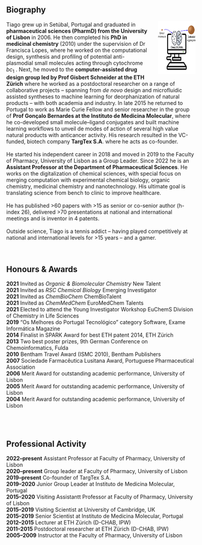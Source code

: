 
<html>
<head>
<style>
img {
  float: right;
  border: 0px;
  margin: 0px 0px 15px 20px;
}
</style>
</head>
<body>

<h2>Biography</h2>

<p><img src="https://raw.githubusercontent.com/DigiChem/digichem.github.io/master/_images/TOC_CRPS_2021.png" width="100" height="140">
  Tiago grew up in Setúbal, Portugal and graduated in <b>pharmaceutical sciences (PharmD) from the University of Lisbon</b> in 2006. He then completed his <b>PhD in medicinal chemistry</b> (2010) under the supervision of Dr Francisca Lopes, where he worked on the computational design, synthesis and profiling of potential anti-plasmodial small molecules acting through cytochrome <i>bc</i><sub>1</sub> . Next, he moved to the <b>computer-assisted drug design group led by Prof Gisbert Schneider at the ETH Zürich</b> where he worked as a postdoctoral researcher on a range of collaborative projects – spanning from <i>de novo</i> design and microfluidic assisted syntheses to machine learning for deorphanization of natural products – with both academia and industry. In late 2015 he returned to Portugal to work as Marie Curie Fellow and senior researcher in the group of <b>Prof Gonçalo Bernardes at the Instituto de Medicina Molecular</b>, where he co-developed small molecule–ligand conjugates and built machine learning workflows to unveil de modes of action of several high value natural products with anticancer activity. His research resulted in the VC-funded, biotech company <b>TargTex S.A</b>. where he acts as co-founder. 
<br />
<br /> 
He started his independent career in 2018 and moved in 2019 to the Faculty of Pharmacy, University of Lisbon as a Group Leader. Since 2022 he is an <b>Assistant Professor at the Department of Pharmaceutical Sciences</b>. He works on the digitalization of chemical sciences, with special focus on merging computation with experimental chemical biology, organic chemistry, medicinal chemistry and nanotechnology. His ultimate goal is translating science from bench to clinic to improve healthcare.
<br />
<br />
He has published >60 papers with >15 as senior or co-senior author (h-index 26), delivered >70 presentations at national and international meetings and is inventor in 4 patents.
<br />
<br />
Outside science, Tiago is a tennis addict – having played competitively at national and international levels for >15 years – and a gamer.
<br />
<br />
<br />
<h2>Honours & Awards</h2>
<b>2021</b>	Invited as <i>Organic & Biomolecular Chemistry</i> New Talent <br />
<b>2021</b>	Invited as <i>RSC Chemical Biology</i> Emerging Investigator <br />
<b>2021</b>	Invited as <i>ChemBioChem</i> ChemBioTalent <br />
<b>2021</b>	Invited as <i>ChemMedChem</i> EuroMedChem Talents <br />
<b>2021</b>	Elected to attend the Young Investigator Workshop EuChemS Division of Chemistry in Life Sciences <br />
<b>2019</b>	“Os Melhores do Portugal Tecnológico” category Software, Exame Informática Magazine <br />
<b>2014</b>	Finalist in SPARK Award for best ETH patent 2014, ETH Zürich <br />
<b>2013</b>	Two best poster prizes, 9th German Conference on Chemoinformatics, Fulda <br />
<b>2010</b>	Bentham Travel Award (ISMC 2010), Bentham Publishers <br />
<b>2007</b>	Sociedade Farmacêutica Lusitana Award, Portuguese Pharmaceutical Association <br />
<b>2006</b>	Merit Award for outstanding academic performance, University of Lisbon <br />
<b>2005</b>	Merit Award for outstanding academic performance, University of Lisbon <br />
<b>2004</b>	Merit Award for outstanding academic performance, University of Lisbon <br />
<br />
<br />
<br />
<h2>Professional Activity</h2>
<b>2022–present</b>   Assistant Professor at Faculty of Pharmacy, University of Lisbon <br />
<b>2020–present</b>   Group leader at Faculty of Pharmacy, University of Lisbon <br />
<b>2019–present</b>   Co-founder of TargTex S.A. <br />
<b>2019–2020</b>	    Junior Group Leader at Instituto de Medicina Molecular, Portugal <br />
<b>2015–2020</b>	    Visiting Assistantt Professor at Faculty of Pharmacy, University of Lisbon <br />
<b>2015–2019</b>	    Visiting Scientist at University of Cambridge, UK <br />
<b>2015–2019</b>	    Senior Scientist at Instituto de Medicina Molecular, Portugal <br />
<b>2012–2015</b>	    Lecturer at ETH Zürich (D-CHAB, IPW) <br />
<b>2011–2015</b>	    Postdoctoral researcher at ETH Zürich (D-CHAB, IPW) <br />
<b>2005–2009</b>	    Instructor at the Faculty of Pharmacy, University of Lisbon <br />
 
  
</p>

</body>
</html>

